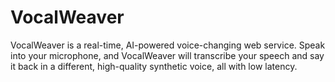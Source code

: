 # VocalWeaver
VocalWeaver is a real-time, AI-powered voice-changing web service. Speak into your microphone, and VocalWeaver will transcribe your speech and say it back in a different, high-quality synthetic voice, all with low latency.
